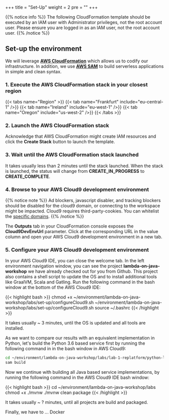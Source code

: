 +++
title = "Set-Up"
weight = 2
pre = ""
+++

{{% notice info %}}
The following CloudFormation template should be executed by an IAM user with Administrator privileges,
not the root account user. Please ensure you are logged in as an IAM user, not the root
account user.
{{% /notice %}}

## Set-up the environment

We will leverage **[AWS CloudFormation](https://aws.amazon.com/cloudformation/)** which allows us to codify our infrastructure. In addition, we use **[AWS SAM](https://aws.amazon.com/serverless/sam/)** to build serverless applications in simple and clean syntax.  

### 1. Execute the AWS CloudFormation stack in your closest region

{{< tabs name="Region" >}}
{{< tab name="Frankfurt" include="eu-central-1" />}}
{{< tab name="Ireland" include="eu-west-1" />}}
{{< tab name="Oregon" include="us-west-2" />}}
{{< /tabs >}}

### 2. Launch the AWS CloudFormation stack

Acknowledge that AWS CloudFormation might create IAM resources and click the **Create Stack** button to launch the template.

### 3. Wait until the AWS CloudFormation stack launched

It takes usually less than 2 minutes until the stack launched. When the stack is launched, the status will change from **CREATE_IN_PROGRESS** to **CREATE_COMPLETE**.

### 4. Browse to your AWS Cloud9 development environment

{{% notice note %}}
Ad blockers, javascript disabler, and tracking blockers should be disabled for
the cloud9 domain, or connecting to the workspace might be impacted.
Cloud9 requires third-party-cookies. You can whitelist the [specific domains]( https://docs.aws.amazon.com/cloud9/latest/user-guide/troubleshooting.html#troubleshooting-env-loading).
{{% /notice %}}

The **Outputs** tab in your CloudFormation console exposes the **Cloud9DevEnvUrl** parameter. Click at the corresponding URL in the value column and open your AWS Cloud9 development environment in a new tab.

### 5. Configure your AWS Cloud9 development environment

In your AWS Cloud9 IDE, you can close the welcome tab. In the left environment navigation window, you can see the project **lambda-on-java-workshop** we have already checked out for you from Github. This project also contains a shell script to update the OS and to install additional tools like GraalVM, Scala and Gatling. Run the following command in the bash window at the bottom of the AWS Cloud9 IDE:

{{< highlight bash >}}
chmod +x ~/environment/lambda-on-java-workshop/labs/set-up/configureCloud9.sh 
~/environment/lambda-on-java-workshop/labs/set-up/configureCloud9.sh
source ~/.bashrc
{{< /highlight >}}

It takes usually ~ 3 minutes, until the OS is updated and all tools are installed.

As we want to compare our results with an equivalent implementation in Python, let's build the Python 3.6 based service first by running the following command in in the bash window in AWS Cloud9:

```bash
cd ~/environment/lambda-on-java-workshop/labs/lab-1-replatform/python-lambda
sam build
```

Now we continue with building all Java based service implementations, by running the following command in the AWS Cloud9 IDE bash window:

{{< highlight bash >}}
cd ~/environment/lambda-on-java-workshop/labs
chmod +x ./mvnw
./mvnw clean package
{{< /highlight >}}

It takes usually ~ ? minutes, until all projects are build and packaged.

Finally, we have to ... Docker
